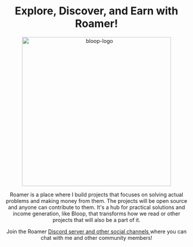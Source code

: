 <div align="center">
  
  <h1> Explore, Discover, and Earn with Roamer!</h1>

  <img src="https://github.com/ibilalkayy/flow/assets/64713734/6834f127-628a-4376-a1e0-8ef0b174db5b" alt="bloop-logo" width="400"> </n>
  
   <p> Roamer is a place where I build projects that focuses on solving actual problems and making money from them. The projects will be open source and anyone can contribute to them. It's a hub for practical solutions and income generation, like Bloop, that transforms how we read or other projects that will also be a part of it.
   </p>

   <p> Join the Roamer <a href="https://roamer.cafe"> Discord server and other social channels </a> where you can chat with me and other community members! </p>
 </div>
